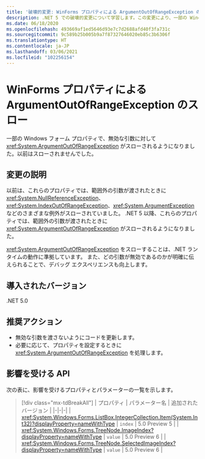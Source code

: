 ```yaml
---
title: '破壊的変更: WinForms プロパティによる ArgumentOutOfRangeException のスロー'
description: .NET 5 での破壊的変更について学習します。この変更により、一部の Windows フォームのプロパティは、無効な引数の ArgumentOutOfRangeException をスローするようになりました。
ms.date: 06/18/2020
ms.openlocfilehash: 493669af1ed5646d93e7c7d2688afd40f3fa731c
ms.sourcegitcommit: 9c589b25b005b9a7f87327646020eb85c3b6306f
ms.translationtype: HT
ms.contentlocale: ja-JP
ms.lasthandoff: 03/06/2021
ms.locfileid: "102256154"
---
```

# <a name="winforms-properties-now-throw-argumentoutofrangeexception"></a>WinForms プロパティによる ArgumentOutOfRangeException のスロー

一部の Windows フォーム プロパティで、無効な引数に対して <xref:System.ArgumentOutOfRangeException> がスローされるようになりました。以前はスローされませんでした。

## <a name="change-description"></a>変更の説明

以前は、これらのプロパティでは、範囲外の引数が渡されたときに <xref:System.NullReferenceException>、<xref:System.IndexOutOfRangeException>、<xref:System.ArgumentException> などのさまざまな例外がスローされていました。 .NET 5 以降、これらのプロパティでは、範囲外の引数が渡されたときに <xref:System.ArgumentOutOfRangeException> がスローされるようになりました。

<xref:System.ArgumentOutOfRangeException> をスローすることは、.NET ランタイムの動作に準拠しています。 また、どの引数が無効であるのかが明確に伝えられることで、デバッグ エクスペリエンスも向上します。

## <a name="version-introduced"></a>導入されたバージョン

.NET 5.0

## <a name="recommended-action"></a>推奨アクション

- 無効な引数を渡さないようにコードを更新します。
- 必要に応じて、プロパティを設定するときに <xref:System.ArgumentOutOfRangeException> を処理します。

## <a name="affected-apis"></a>影響を受ける API

次の表に、影響を受けるプロパティとパラメーターの一覧を示します。

> [!div class="mx-tdBreakAll"]
> | プロパティ | パラメーター名 | 追加されたバージョン |
> |-|-|-|
> | <xref:System.Windows.Forms.ListBox.IntegerCollection.Item(System.Int32)?displayProperty=nameWithType> | `index` | 5.0 Preview 5 |
> | <xref:System.Windows.Forms.TreeNode.ImageIndex?displayProperty=nameWithType> | `value` | 5.0 Preview 6 |
> | <xref:System.Windows.Forms.TreeNode.SelectedImageIndex?displayProperty=nameWithType> | `value` | 5.0 Preview 6 |

<!--

### Affected APIs

- `P:System.Windows.Forms.ListBox.IntegerCollection.Item(System.Int32)`
- `P:System.Windows.Forms.TreeNode.ImageIndex`
- `P:System.Windows.Forms.TreeNode.SelectedImageIndex`

### Category

Windows Forms

-->
